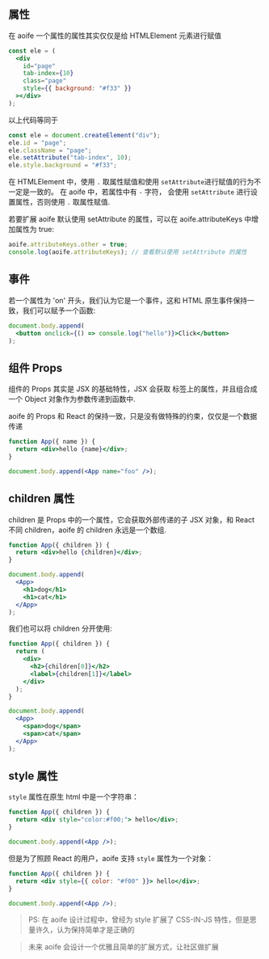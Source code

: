 ## 属性

在 aoife 一个属性的属性其实仅仅是给 HTMLElement 元素进行赋值

```jsx
const ele = (
  <div
    id="page"
    tab-index={10}
    class="page"
    style={{ background: "#f33" }}
  ></div>
);
```

以上代码等同于

```jsx
const ele = document.createElement("div");
ele.id = "page";
ele.className = "page";
ele.setAttribute("tab-index", 10);
ele.style.background = "#f33";
```

在 HTMLElement 中，使用 `.` 取属性赋值和使用 `setAttribute`进行赋值的行为不一定是一致的。
在 aoife 中，若属性中有 `-` 字符， 会使用 `setAttribute` 进行设置属性，否则使用 `.` 取属性赋值.

若要扩展 aoife 默认使用 setAttribute 的属性，可以在 aoife.attributeKeys 中增加属性为 true:

```js
aoife.attributeKeys.other = true;
console.log(aoife.attributeKeys); // 查看默认使用 setAttribute 的属性
```

## 事件

若一个属性为 'on' 开头，我们认为它是一个事件，这和 HTML 原生事件保持一致，我们可以赋予一个函数:

```jsx
document.body.append(
  <button onclick={() => console.log("hello")}>Click</button>
);
```

## 组件 Props

组件的 Props 其实是 JSX 的基础特性，JSX 会获取 标签上的属性，并且组合成一个 Object 对象作为参数传递到函数中.

aoife 的 Props 和 React 的保持一致，只是没有做特殊的约束，仅仅是一个数据传递

```jsx
function App({ name }) {
  return <div>hello {name}</div>;
}

document.body.append(<App name="foo" />);
```

## children 属性

children 是 Props 中的一个属性，它会获取外部传递的子 JSX 对象，和 React 不同 children，aoife 的 children 永远是一个数组.

```jsx
function App({ children }) {
  return <div>hello {children}</div>;
}

document.body.append(
  <App>
    <h1>dog</h1>
    <h1>cat</h1>
  </App>
);
```

我们也可以将 children 分开使用:

```jsx
function App({ children }) {
  return (
    <div>
      <h2>{children[0]}</h2>
      <label>{children[1]}</label>
    </div>
  );
}

document.body.append(
  <App>
    <span>dog</span>
    <span>cat</span>
  </App>
);
```

## style 属性

`style` 属性在原生 html 中是一个字符串：

```jsx
function App({ children }) {
  return <div style="color:#f00;"> hello</div>;
}

document.body.append(<App />);
```

但是为了照顾 React 的用户，aoife 支持 `style` 属性为一个对象：

```jsx
function App({ children }) {
  return <div style={{ color: "#f00" }}> hello</div>;
}

document.body.append(<App />);
```

> PS: 在 aoife 设计过程中，曾经为 style 扩展了 CSS-IN-JS 特性，但是思量许久，认为保持简单才是正确的

> 未来 aoife 会设计一个优雅且简单的扩展方式，让社区做扩展
